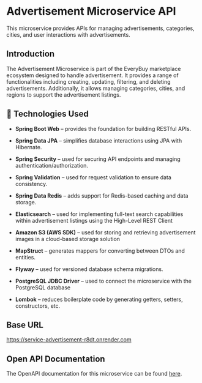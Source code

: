 # Advertisement Microservice API

This microservice provides APIs for managing advertisements, categories, cities, and user interactions with advertisements.

## Introduction

The Advertisement Microservice is part of the EveryBuy marketplace ecosystem designed to handle advertisement. It provides a range of functionalities including creating, updating, filtering, and deleting advertisements. Additionally, it allows managing categories, cities, and regions to support the advertisement listings.

## 🔧 Technologies Used

- **Spring Boot Web** – provides the foundation for building RESTful APIs.  

- **Spring Data JPA** – simplifies database interactions using JPA with Hibernate.  

- **Spring Security** – used for securing API endpoints and managing authentication/authorization.  

- **Spring Validation** – used for request validation to ensure data consistency.  

- **Spring Data Redis** – adds support for Redis-based caching and data storage.  

- **Elasticsearch** – used for implementing full-text search capabilities within advertisement listings using the High-Level REST Client

- **Amazon S3 (AWS SDK)** – used for storing and retrieving advertisement images in a cloud-based storage solution

- **MapStruct** – generates mappers for converting between DTOs and entities.  

- **Flyway** – used for versioned database schema migrations.  

- **PostgreSQL JDBC Driver** – used to connect the microservice with the PostgreSQL database

- **Lombok** – reduces boilerplate code by generating getters, setters, constructors, etc.  

## Base URL

https://service-advertisement-r8dt.onrender.com

## Open API Documentation

The OpenAPI documentation for this microservice can be found [here](https://app.swaggerhub.com/apis-docs/LESIALIST/Microservice-advertisement/1.0#/).
